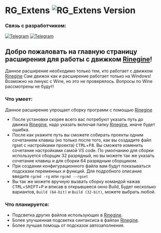 # RG_Extens <img alt="RG_Extens Version" src="https://img.shields.io/badge/RG_Extens-v0.0.3-green">  

### Связь с разработчиком:  

[<img alt="Telegram"        src="https://img.shields.io/badge/Rinemest-green?logo=Telegram&logoColor=ffffff&label=Telegram&labelColor=24A1DE&color=222222&link=https%3A%2F%2Ft.me%2Frinemest">](https://t.me/Rinemest)
[<img alt="Telegram"        src="https://img.shields.io/badge/Rinegine-green?logo=Telegram&logoColor=ffffff&label=Telegram&labelColor=24A1DE&color=444444&link=https://t.me/Rinegine">](https://t.me/Rinegine)

## Добро пожаловать на главную страницу расширения для работы с движком [Rinegine](https://github.com/Maximilian560/Rinegine)!

Данное расширение необходимо только тем, кто работает с движком [Rinegine](https://github.com/Maximilian560/Rinegine)
Сам движок как и расширение работает только на Windows! Возможно на линукс с Wine, но это не проверялось. Вопросы по Wine рассмотрены не будут!
### Что умеет:
Данное расширение упрощает сборку программ с помощью [Rinegine](https://github.com/Maximilian560/Rinegine) 
* После установки скорее всего вас потребуют указать путь до движка [Rinegine](https://github.com/Maximilian560/Rinegine), надо указать включая папку [Rinegine](https://github.com/Maximilian560/Rinegine), иначе будет ошибка.
* После как укажите путь вы сможете собирать проекты одним сочетанием клавиш (но только после того, как вы создадите файл rgset с настройками проекта) <kbd>CTRL</kbd>+<kbd>F8</kbd>. Вы сможете изменить сочетание настройками самой VS code. По умолчанию для сборки используется сборщик 32 разрядный, но вы можете так же указать сочетание клавиш и для сборки 64 разрядным сборщиком.
* При создании конфигурационного файла вам будут показываться подсказки переменных и функций. Для подробного описание введите `rgcmd -rg` или `rgcmd --rgset`
* Вы так же можете вручную вызвать сборку командой нажав <kbd>CTRL</kbd>+<kbd>SHIFT</kbd>+<kbd>P</kbd> и вписав в открывшееся окно Build, Будет несколько вариантов, `Build (64-bit)` и `Build (32-bit)`, можете выбрать любой.
### Что планируется:
* Подсветка других файлов использующих в [Rinegine](https://github.com/Maximilian560/Rinegine).
* Более улучшенная подсветка синтаксиса в файлах [Rinegine](https://github.com/Maximilian560/Rinegine).
* Более лучшая помощь от подсказок автозаполнения.
